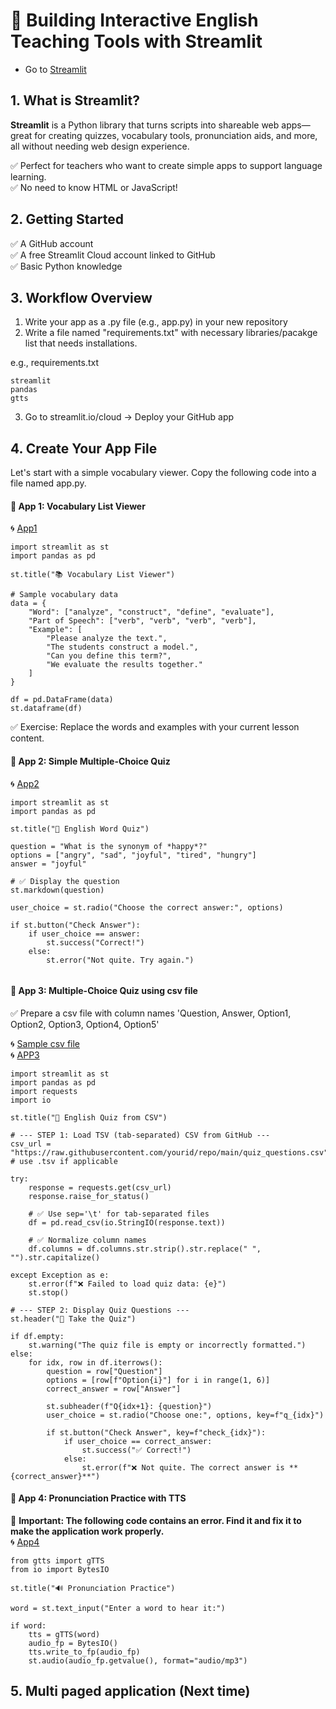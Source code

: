 # 📙 Building Interactive English Teaching Tools with Streamlit

+ Go to [Streamlit](https://streamlit.io/cloud)

## 1. What is Streamlit?

**Streamlit** is a Python library that turns scripts into shareable web apps—great for creating quizzes, vocabulary tools, pronunciation aids, and more, all without needing web design experience.  

✅ Perfect for teachers who want to create simple apps to support language learning.  
✅ No need to know HTML or JavaScript!  

## 2. Getting Started

✅ A GitHub account  
✅ A free Streamlit Cloud account linked to GitHub  
✅ Basic Python knowledge

## 3. Workflow Overview

1. Write your app as a .py file (e.g., app.py) in your new repository
2. Write a file named "requirements.txt" with necessary libraries/pacakge list that needs installations.
   
e.g., requirements.txt
```
streamlit
pandas
gtts
```  
3. Go to streamlit.io/cloud → Deploy your GitHub app


## 4. Create Your App File

Let's start with a simple vocabulary viewer. Copy the following code into a file named app.py.

#### 📘 App 1: Vocabulary List Viewer  

🌀 [App1](https://mk316-app1.streamlit.app/)

```
import streamlit as st
import pandas as pd

st.title("📚 Vocabulary List Viewer")

# Sample vocabulary data
data = {
    "Word": ["analyze", "construct", "define", "evaluate"],
    "Part of Speech": ["verb", "verb", "verb", "verb"],
    "Example": [
        "Please analyze the text.",
        "The students construct a model.",
        "Can you define this term?",
        "We evaluate the results together."
    ]
}

df = pd.DataFrame(data)
st.dataframe(df)

```
✅ Exercise: Replace the words and examples with your current lesson content.

#### 📘 App 2: Simple Multiple-Choice Quiz
🌀 [App2](https://mk316-app2.streamlit.app/)

```
import streamlit as st
import pandas as pd

st.title("📝 English Word Quiz")

question = "What is the synonym of *happy*?"
options = ["angry", "sad", "joyful", "tired", "hungry"]
answer = "joyful"

# ✅ Display the question
st.markdown(question)

user_choice = st.radio("Choose the correct answer:", options)

if st.button("Check Answer"):
    if user_choice == answer:
        st.success("Correct!")
    else:
        st.error("Not quite. Try again.")


```

#### 📘 App 3: Multiple-Choice Quiz using csv file

✅ Prepare a csv file with column names 'Question, Answer, Option1, Option2, Option3, Option4, Option5'  

🌀 [Sample csv file](https://raw.githubusercontent.com/MK316/App1/refs/heads/main/quiz_questions.csv)  
🌀 [APP3](https://mk316-app3.streamlit.app/)

```
import streamlit as st
import pandas as pd
import requests
import io

st.title("📘 English Quiz from CSV")

# --- STEP 1: Load TSV (tab-separated) CSV from GitHub ---
csv_url = "https://raw.githubusercontent.com/yourid/repo/main/quiz_questions.csv"  # use .tsv if applicable

try:
    response = requests.get(csv_url)
    response.raise_for_status()
    
    # ✅ Use sep='\t' for tab-separated files
    df = pd.read_csv(io.StringIO(response.text))

    # ✅ Normalize column names
    df.columns = df.columns.str.strip().str.replace(" ", "").str.capitalize()

except Exception as e:
    st.error(f"❌ Failed to load quiz data: {e}")
    st.stop()

# --- STEP 2: Display Quiz Questions ---
st.header("🧠 Take the Quiz")

if df.empty:
    st.warning("The quiz file is empty or incorrectly formatted.")
else:
    for idx, row in df.iterrows():
        question = row["Question"]
        options = [row[f"Option{i}"] for i in range(1, 6)]
        correct_answer = row["Answer"]

        st.subheader(f"Q{idx+1}: {question}")
        user_choice = st.radio("Choose one:", options, key=f"q_{idx}")

        if st.button("Check Answer", key=f"check_{idx}"):
            if user_choice == correct_answer:
                st.success("✅ Correct!")
            else:
                st.error(f"❌ Not quite. The correct answer is **{correct_answer}**")

```


#### 📘 App 4: Pronunciation Practice with TTS

📌 **Important: The following code contains an error. Find it and fix it to make the application work properly.**  
🌀 [App4](https://mk316-app4.streamlit.app/)

```
from gtts import gTTS
from io import BytesIO

st.title("🔊 Pronunciation Practice")

word = st.text_input("Enter a word to hear it:")

if word:
    tts = gTTS(word)
    audio_fp = BytesIO()
    tts.write_to_fp(audio_fp)
    st.audio(audio_fp.getvalue(), format="audio/mp3")

```

## 5. Multi paged application (Next time)
